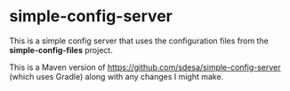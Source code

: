 # simple-config-server

This is a simple config server that uses the configuration files from the **simple-config-files** project.

This is a Maven version of https://github.com/sdesa/simple-config-server (which uses Gradle) along with any changes I might make.

